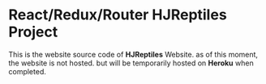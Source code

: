 # React/Redux/Router HJReptiles Project

This is the website source code of __HJReptiles__ Website. as of this moment, the website is not hosted. but will be temporarily hosted on __Heroku__ when completed.